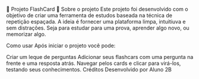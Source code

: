 🧠 Projeto FlashCard
🎯 Sobre o projeto
Este projeto foi desenvolvido com o objetivo de criar uma ferramenta de estudos baseada na técnica de repetição espaçada. A ideia é fornecer uma plataforma limpa, intuitiuva e sem distrações. Seja para estudar para uma prova, aprender algo novo, ou memorizar algo.

Como usar
Após iniciar o projeto você pode:

Criar um leque de perguntas
Adicionar seus flashcars com uma pergunta na frente e uma resposta atrás.
Navegar pelos cards e clicar para virá-los, testando seus conhecimentos.
Créditos
Desenvolvido por Aluno 2B
